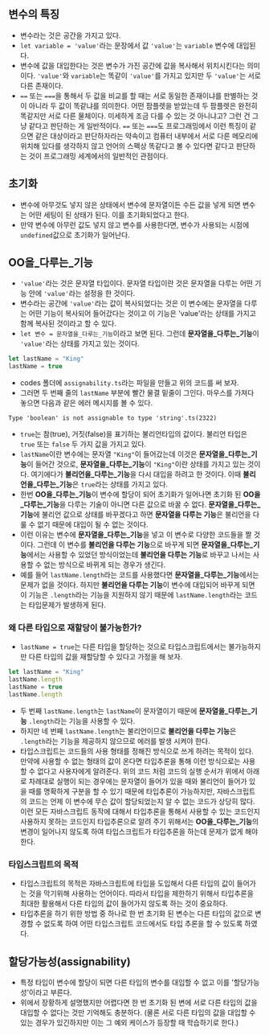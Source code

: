 ## 변수의 특징
- 변수라는 것은 공간을 가지고 있다.
- `let variable = 'value'`라는 문장에서 값 `'value'`는 `variable` 변수에 대입된다.
- 변수에 값을 대입한다는 것은 변수가 가진 공간에 값을 복사해서 위치시킨다는 의미이다. `'value'`와 `variable`는 똑같이 `'value'`를 가지고 있지만 두 `'value'`는 서로 다른 존재이다.
- `==` 또는 `===`을 통해서 두 값을 비교를 할 때는 서로 동일한 존재이냐를 판별하는 것이 아니라 두 값이 똑같냐를 의미한다. 어떤 팜플렛을 받았는데 두 팜플렛은 완전히 똑같지만 서로 다른 물체이다. 미세하게 조금 다를 수 있는 것 아니냐고? 그런 건 그냥 같다고 판단하는 게 일반적이다. `==` 또는 `===`도 프로그래밍에서 이런 특징이 같으면 같은 대상이라고 판단하자라는 약속이고 컴퓨터 내부에서 서로 다른 메모리에 위치해 있다를 생각하지 않고 언어의 스펙상 똑같다고 볼 수 있다면 같다고 판단하는 것이 프로그래밍 세계에서의 일반적인 관점이다.

## 초기화
- 변수에 아무것도 넣지 않은 상태에서 변수에 문자열이든 수든 값을 넣게 되면 변수는 어떤 세팅이 된 상태가 된다. 이를 초기화되었다고 한다.
- 만약 변수에 아무런 값도 넣지 않고 변수를 사용한다면, 변수가 사용되는 시점에 `undefined`값으로 초기화가 일어난다.

## **OO을_다루는_기능**
- `'value'`라는 것은 문자열 타입이다. 문자열 타입이란 것은 문자열을 다루는 어떤 기능 안에 `'value'`라는 설정을 한 것이다.
- 변수라는 공간에 `'value'`라는 값이 복사되었다는 것은 이 변수에는 문자열을 다루는 어떤 기능이 복사되어 들어갔다는 것이고 이 기능은 'value'라는 상태를 가지고 함께 복사된 것이라고 할 수 있다.
- `let 변수 = 문자열을_다루는_기능`이라고 보면 된다. 그런데 **문자열을_다루는_기능**이 `'value'`라는 상태를 가지고 있는 것이다. 
```ts
let lastName = "King"
lastName = true
```
- codes 폴더에 `assignability.ts`라는 파일을 만들고 위의 코드를 써 보자.
- 그러면 두 번째 줄의 `lastName` 부분에 빨간 물결 밑줄이 그인다. 마우스를 가져다 놓으면 다음과 같은 에러 메시지를 볼 수 있다.
```
Type 'boolean' is not assignable to type 'string'.ts(2322)
```
- `true`는 참(true), 거짓(false)을 표기하는 불리언타입의 값이다. 불리언 타입은 `true` 또는 `false` 두 가지 값을 가지고 있다.
- `lastName`이란 변수에는 문자열 `"King"`이 들어갔는데 이것은 **문자열을_다루는_기능**이 들어간 것으로, **문자열을_다루는_기능**이 `"King"`이란 상태를 가지고 있는 것이다. 여기에다가 **불리언을_다루는_기능**을 다시 대입을 하려고 한 것이다. 이때 **불리언을_다루는_기능**은 `true`라는 상태를 가지고 있다.
- 한번 **OO을_다루는_기능**이 변수에 할당이 되어 초기화가 일어나면 초기화 된 **OO을_다루는_기능**을 다루는 기술이 아니면 다른 값으로 바꿀 수 없다. **문자열을_다루는_기능**에 불리언 값으로 상태를 바꾸겠다고 하면 **문자열을 다루는 기능**은 불리언을 다룰 수 없기 때문에 대입이 될 수 없는 것이다.
- 이런 이유는 변수에 **문자열을_다루는_기능**을 넣고 이 변수로 다양한 코드들을 짤 것이다. 그런데 이 변수를 **불리언을 다루는 기능**으로 바꾸게 되면 **문자열을_다루는_기능**에서는 사용할 수 있었던 방식이었는데 **불리언을 다루는 기능**로 바꾸고 나서는 사용할 수 없는 방식으로 바뀌게 되는 경우가 생긴다.
- 예를 들어 `lastName.length`라는 코드를 사용했다면 **문자열을_다루는_기능**에서는 문제가 없을 것이다. 하지만 **불리언을 다루는 기능**이 변수에 대입되어 바꾸게 되면 이 기능은 `.length`라는 기능을 지원하지 않기 때문에 `lastName.length`라는 코드는 타입문제가 발생하게 된다.

### 왜 다른 타입으로 재할당이 불가능한가?
- `lastName = true`는 다른 타입을 할당하는 것으로 타입스크립트에서는 불가능하지만 다른 타입의 값을 재할당할 수 있다고 가정을 해 보자.
```ts
let lastName = "King"
lastName.length
lastName = true
lastName.length
```
- 두 번째 `lastName.length`는 `lastName`이 문자열이기 때문에 **문자열을_다루는_기능** `.length`라는 기능을 사용할 수 있다.
- 하지만 네 번째 `lastName.length`는 불리언이므로 **불리언을 다루는 기능**은 `.length`라는 기능을 제공하지 않으므로 에러를 발생 시켜야 한다.
- 타입스크립트는 코드들의 사용 형태를 정해진 방식으로 쓰게 하려는 목적이 있다. 만약에 사용할 수 없는 형태의 값이 온다면 타입추론을 통해 이런 방식으로는 사용할 수 없다고 사용자에게 알려준다. 위의 코드 처럼 코드의 실행 순서가 위에서 아래로 차례대로 실행이 되는 경우에는 문자열이 들어가 있을 때와 불리언이 들어가 있을 때를 명확하게 구분을 할 수 있기 때문에 타입추론이 가능하지만, 자바스크립트의 코드는 언제 이 변수에 무슨 값이 할당되었는지 알 수 없는 코드가 상당히 많다. 이런 모든 자바스크립트 동작에 대해서 타입추론을 통해서 사용할 수 있는 코드인지 사용하지 못하는 코드인지 타입추론으로 알려 주기 위해서는 **OO을_다루는_기능**의 변경이 일어나지 않도록 하여 타입스크립트가 타입추론을 하는데 문제가 없게 해야한다.

### 타입스크립트의 목적
- 타입스크립트의 목적은 자바스크립트에 타입을 도입해서 다른 타입의 값이 들어가는 것을 막기위해 사용하는 언어이다. 따라서 타입을 제한하기 위해서 타입추론을 최대한 활용해서 다른 타입의 값이 들어가지 않도록 하는 것이 중요하다.
- 타입추론을 하기 위한 방법 중 하나로 한 번 초기화 된 변수는 다른 타입의 값으로 변경할 수 없도록 하여 어떤 타입스크립트 코드에서도 타입 추론을 할 수 있도록 하였다.

## 할당가능성(assignability)
- 특정 타입이 변수에 할당이 되면 다른 타입의 변수를 대입할 수 없고 이를 '할당가능성'이라고 부른다.
- 위에서 장황하게 설명했지만 어렵다면 한 번 초기화 된 변에 서로 다른 타입의 값을 대입할 수 없다는 것만 기억해도 충분하다. (물론 서로 다른 타입의 값을 대입할 수 있는 경우가 있긴하지만 이는 그 예외 케이스가 등장할 때 학습하기로 한다.)